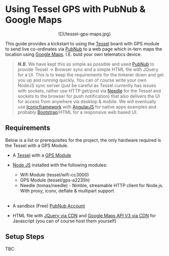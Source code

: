 # Using Tessel GPS with PubNub & Google Maps
<center>![](/tessel-gps-maps.jpg)</center>


This guide provides a kickstart to using the [Tessel](http://tessel.io) board with GPS module to send live co-ordinates via [PubNub](http://www.pubnub.com/) to a web page which in-tern maps the location using [Google Maps](https://developers.google.com/maps/documentation/javascript/). I.E. buld your own telematics device.

>***N.B.*** We have kept this as simple as possible and used [PubNub](http://www.pubnub.com/) to provide Tessel -> Browser sync and a simple HTML file with JQuery for a UI. This is to keep the requirements for the tinkerer down and get you up and running quickly.  You can of course write your own NodeJS sync server (just be careful as Tessel currently has issues with sockets, rather use HTTP get/post via [Needle](https://github.com/tomas/needle) for the Tessel and sockets to the browser for push notification) that also delivers the UI for access from anywhere via desktop & mobile. We will eventually use [Iconicframework](http://ionicframework.com/) with [AngularJS](https://angularjs.org/) for native apps examples and probably [Bootstrap](http://getbootstrap.com/)/HTML for a responsive web based UI.



## Requirements
Below is a list or prerequisites for the project, the only hardware required is the Tessel with a GPS Module.

* A [Tessel](http://tessel.io) with a [GPS Module](http://start.tessel.io/modules/gps)

* [Node JS](http://nodejs.org/download/) installed with the following modules:
    * Wifi Module (tessel/wifi-cc3000)
    * GPS Module (tessel/gps-a2235h)
    * Needle (tomas/needle) - Nimble, streamable HTTP client for Node.js. With proxy, iconv, deflate & multipart support
<br><br>
* A sandbox (Free) [PubNub Account](http://www.pubnub.com/) 
* HTML file with [JQuery via CDN](https://code.jquery.com/) and [Google Maps API V3 via CDN](https://developers.google.com/maps/documentation/javascript/tutorial) for Javascript (you can of course host them yourself)


## Setup Steps
TBC